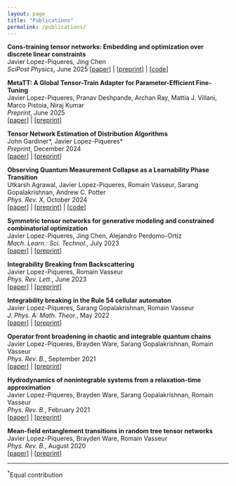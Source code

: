 ```yaml
---
layout: page
title: "Publications"
permalink: /publications/
---
```


**Cons-training tensor networks: Embedding and optimization over discrete linear constraints**   
Javier Lopez-Piqueres, Jing Chen  
*SciPost Physics*, June 2025 
[[paper](https://www.scipost.org/SciPostPhys.18.6.192)] | [[preprint](https://arxiv.org/abs/2405.09005)] | [[code](https://github.com/JaviLoPiq/ConstrainTNet.jl)]

**MetaTT: A Global Tensor-Train Adapter for Parameter-Efficient Fine-Tuning**  
Javier Lopez-Piqueres, Pranav Deshpande, Archan Ray, Mattia J. Villani, Marco Pistoia, Niraj Kumar  
*Preprint*, June 2025  
[[paper](https://www.arxiv.org/pdf/2506.09105)] | [[preprint](https://arxiv.org/abs/2506.09105)]

**Tensor Network Estimation of Distribution Algorithms**  
John Gardiner\*, Javier Lopez-Piqueres\*  
*Preprint*, December 2024  
[[paper](https://arxiv.org/abs/2412.19780)] | [[preprint](https://arxiv.org/abs/2412.19780)]

**Observing Quantum Measurement Collapse as a Learnability Phase Transition**  
Utkarsh Agrawal, Javier Lopez-Piqueres, Romain Vasseur, Sarang Gopalakrishnan, Andrew C. Potter  
*Phys. Rev. X*, October 2024  
[[paper](https://journals.aps.org/prx/abstract/10.1103/PhysRevX.14.041012)] | [[preprint](https://arxiv.org/abs/2311.00058)] | [[code](https://github.com/JaviLoPiq/learnability_transitions)]

**Symmetric tensor networks for generative modeling and constrained combinatorial optimization**  
Javier Lopez-Piqueres, Jing Chen, Alejandro Perdomo-Ortiz  
*Mach. Learn.: Sci. Technol.*, July 2023  
[[paper](https://iopscience.iop.org/article/10.1088/2632-2153/ace0f5)] | [[preprint](https://arxiv.org/abs/2211.09121)]

**Integrability Breaking from Backscattering**  
Javier Lopez-Piqueres, Romain Vasseur  
*Phys. Rev. Lett.*, June 2023  
[[paper](https://journals.aps.org/prl/abstract/10.1103/PhysRevLett.130.247101)] | [[preprint](https://arxiv.org/abs/2211.08496)]

**Integrability breaking in the Rule 54 cellular automaton**  
Javier Lopez-Piqueres, Sarang Gopalakrishnan, Romain Vasseur  
*J. Phys. A: Math. Theor.*, May 2022  
[[paper](https://iopscience.iop.org/article/10.1088/1751-8121/ac6b66)] | [[preprint](https://arxiv.org/abs/2203.05426)]

**Operator front broadening in chaotic and integrable quantum chains**  
Javier Lopez-Piqueres, Brayden Ware, Sarang Gopalakrishnan, Romain Vasseur  
*Phys. Rev. B.*, September 2021  
[[paper](https://journals.aps.org/prb/abstract/10.1103/PhysRevB.104.104307)] | [[preprint](https://arxiv.org/abs/2103.13414)]

**Hydrodynamics of nonintegrable systems from a relaxation-time approximation**  
Javier Lopez-Piqueres, Brayden Ware, Sarang Gopalakrishnan, Romain Vasseur  
*Phys. Rev. B.*, February 2021  
[[paper](https://journals.aps.org/prb/abstract/10.1103/PhysRevB.103.L060302)] | [[preprint](https://arxiv.org/abs/2005.13546)]

**Mean-field entanglement transitions in random tree tensor networks**  
Javier Lopez-Piqueres, Brayden Ware, Romain Vasseur  
*Phys. Rev. B.*, August 2020  
[[paper](https://journals.aps.org/prb/abstract/10.1103/PhysRevB.102.064202)] | [[preprint](https://arxiv.org/abs/2003.01138)]  

---  

<sup>\*</sup>Equal contribution